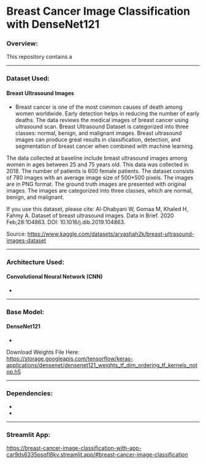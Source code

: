 # Breast Cancer Image Classification with DenseNet121

### Overview:
This repository contains a 

----------------------

### Dataset Used: 
#### Breast Ultrasound Images
- Breast cancer is one of the most common causes of death among women worldwide. Early detection helps in reducing the number of early deaths. The data reviews the medical images of breast cancer using ultrasound scan. Breast Ultrasound Dataset is categorized into three classes: normal, benign, and malignant images. Breast ultrasound images can produce great results in classification, detection, and segmentation of breast cancer when combined with machine learning.

The data collected at baseline include breast ultrasound images among women in ages between 25 and 75 years old. This data was collected in 2018. The number of patients is 600 female patients. The dataset consists of 780 images with an average image size of 500*500 pixels. The images are in PNG format. The ground truth images are presented with original images. The images are categorized into three classes, which are normal, benign, and malignant.

If you use this dataset, please cite:
Al-Dhabyani W, Gomaa M, Khaled H, Fahmy A. Dataset of breast ultrasound images. Data in Brief. 2020 Feb;28:104863. DOI: 10.1016/j.dib.2019.104863.

Source: https://www.kaggle.com/datasets/aryashah2k/breast-ultrasound-images-dataset

----------------------

### Architecture Used: 
#### Convolutional Neural Network (CNN)
- 

----------------------

### Base Model: 
####  DenseNet121
-

Download Weights File Here: https://storage.googleapis.com/tensorflow/keras-applications/densenet/densenet121_weights_tf_dim_ordering_tf_kernels_notop.h5

----------------------

### Dependencies: 
- 
- 

----------------------

### Streamlit App:
https://breast-cancer-image-classification-with-app-car9ds6335psqfl8kv.streamlit.app/#breast-cancer-image-classification
